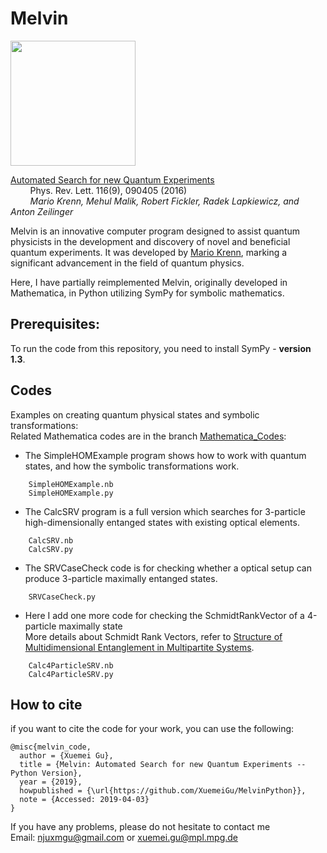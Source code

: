 # Melvin

<img src="https://github.com/XuemeiGu/MelvinPython/assets/37003667/7748ab20-3a26-4a3d-bd34-629b676d2b29" width="200"/>

[Automated Search for new Quantum Experiments](https://doi.org/10.1103/PhysRevLett.116.090405)\
&nbsp;&nbsp;&nbsp;&nbsp;&nbsp;&nbsp;&nbsp;&nbsp;Phys. Rev. Lett. 116(9), 090405 (2016)\
&nbsp;&nbsp;&nbsp;&nbsp;&nbsp;&nbsp;&nbsp;&nbsp;*Mario Krenn, Mehul Malik, Robert Fickler, Radek Lapkiewicz, and Anton Zeilinger*


Melvin is an innovative computer program designed to assist quantum physicists in the development and discovery of novel and beneficial quantum experiments. It was developed by [Mario Krenn](https://mariokrenn.wordpress.com/), marking a significant advancement in the field of quantum physics.

Here, I have partially reimplemented Melvin, originally developed in Mathematica, in Python utilizing SymPy for symbolic mathematics.

## Prerequisites:

To run the code from this repository, you need to install SymPy - **version 1.3**.

## Codes

Examples on creating quantum physical states and symbolic transformations: \
Related Mathematica codes are in the branch [Mathematica_Codes](https://github.com/XuemeiGu/MelvinPython/tree/Mathematica_Codes):

* The SimpleHOMExample program shows how to work with quantum states, and how the symbolic transformations work.
```
    SimpleHOMExample.nb
    SimpleHOMExample.py
```
* The CalcSRV program is a full version which searches for 3-particle high-dimensionally entanged states with existing optical elements.	
```
    CalcSRV.nb
    CalcSRV.py
```
* The SRVCaseCheck code is for checking whether a optical setup can produce 3-particle maximally entanged states. 
```
    SRVCaseCheck.py
```

* Here I add one more code for checking the SchmidtRankVector of a 4-particle maximally state\
  More details about Schmidt Rank Vectors, refer to [Structure of Multidimensional Entanglement in Multipartite Systems](https://doi.org/10.1103/PhysRevLett.110.030501). 
```
    Calc4ParticleSRV.nb
    Calc4ParticleSRV.py
```

## How to cite
if you want to cite the code for your work, you can use the following:
```
@misc{melvin_code,
  author = {Xuemei Gu},
  title = {Melvin: Automated Search for new Quantum Experiments -- Python Version},
  year = {2019},
  howpublished = {\url{https://github.com/XuemeiGu/MelvinPython}},
  note = {Accessed: 2019-04-03}
}
```

If you have any problems, please do not hesitate to contact me\
Email: njuxmgu@gmail.com or xuemei.gu@mpl.mpg.de
 
 

  
  


   

